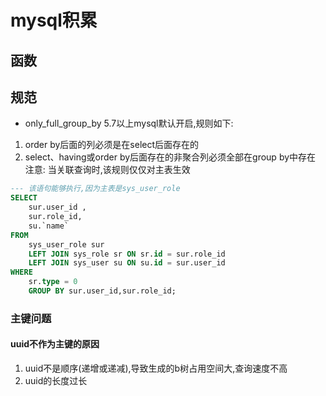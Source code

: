 # mysql积累
## 函数
## 规范
- only_full_group_by
5.7以上mysql默认开启,规则如下:
1. order by后面的列必须是在select后面存在的
2. select、having或order by后面存在的非聚合列必须全部在group by中存在
注意:
当关联查询时,该规则仅仅对主表生效
```sql
--- 该语句能够执行,因为主表是sys_user_role
SELECT
	sur.user_id ,
	sur.role_id,
	su.`name`
FROM
	sys_user_role sur
	LEFT JOIN sys_role sr ON sr.id = sur.role_id
	LEFT JOIN sys_user su ON su.id = sur.user_id 
WHERE
	sr.type = 0 
	GROUP BY sur.user_id,sur.role_id;
```
### 主键问题
#### uuid不作为主键的原因
1. uuid不是顺序(递增或递减),导致生成的b树占用空间大,查询速度不高
2. uuid的长度过长